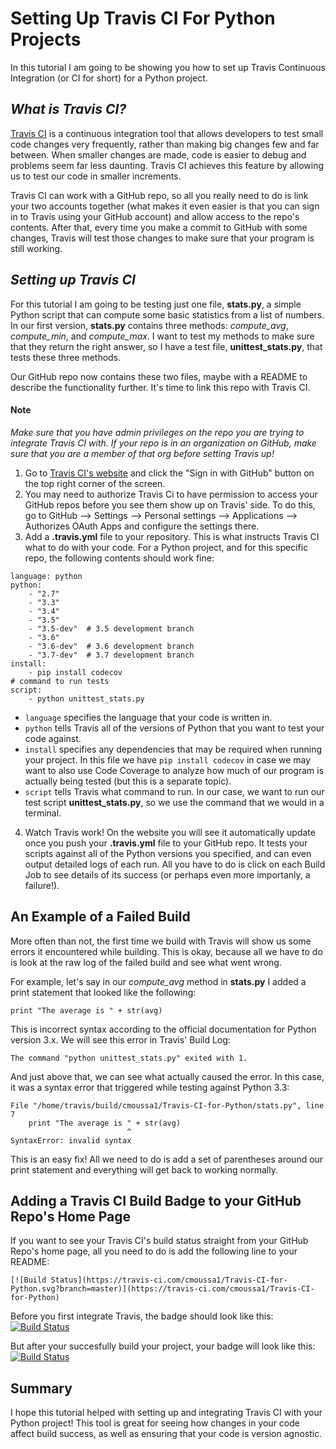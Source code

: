 # Setting Up Travis CI For Python Projects

In this tutorial I am going to be showing you how to set up Travis Continuous Integration (or CI for short) for a Python project. 

## *What is Travis CI?*

[Travis CI](https://docs.travis-ci.com/user/getting-started) is a continuous integration tool that allows developers to test small code changes very frequently, rather than making big changes few and far between. When smaller changes are made, code is easier to debug and problems seem far less daunting. Travis CI achieves this feature by allowing us to test our code in smaller increments. 

Travis CI can work with a GitHub repo, so all you really need to do is link your two accounts together (what makes it even easier is that you can sign in to Travis using your GitHub account) and allow access to the repo's contents. After that, every time you make a commit to GitHub with some changes, Travis will test those changes to make sure that your program is still working. 

## *Setting up Travis CI*

For this tutorial I am going to be testing just one file, **stats.py**, a simple Python script that can compute some basic statistics from a list of numbers. In our first version, **stats.py** contains three methods: *compute\_avg*, *compute\_min*, and *compute\_max*. I want to test my methods to make sure that they return the right answer, so I have a test file, **unittest_stats.py**, that tests these three methods. 

Our GitHub repo now contains these two files, maybe with a README to describe the functionality further. It's time to link this repo with Travis CI.

#### Note

*Make sure that you have admin privileges on the repo you are trying to integrate Travis CI with. If your repo is in an organization on GitHub, make sure that you are a member of that org before setting Travis up!*

1. Go to [Travis CI's website](https://travis-ci.com) and click the "Sign in with GitHub" button on the top right corner of the screen.
2. You may need to authorize Travis Ci to have permission to access your GitHub repos before you see them show up on Travis' side. To do this, go to GitHub --> Settings --> Personal settings --> Applications --> Authorizes OAuth Apps and configure the settings there.
3. Add a **.travis.yml** file to your repository. This is what instructs Travis CI what to do with your code. For a Python project, and for this specific repo, the following contents should work fine:

```
language: python
python:
    - "2.7"
    - "3.3"
    - "3.4"
    - "3.5" 
    - "3.5-dev"  # 3.5 development branch 
    - "3.6"
    - "3.6-dev"  # 3.6 development branch  
    - "3.7-dev"  # 3.7 development branch
install:
    - pip install codecov 
# command to run tests
script:
    - python unittest_stats.py 
```

* `language` specifies the language that your code is written in.
* `python` tells Travis all of the versions of Python that you want to test your code against.
* `install` specifies any dependencies that may be required when running your project. In this file we have `pip install codecov` in case we may want to also use Code Coverage to analyze how much of our program is actually being tested (but this is a separate topic).
* `script` tells Travis what command to run. In our case, we want to run our test script **unittest_stats.py**, so we use the command that we would in a terminal.

4. Watch Travis work! On the website you will see it automatically update once you push your **.travis.yml** file to your GitHub repo. It tests your scripts against all of the Python versions you specified, and can even output detailed logs of each run. All you have to do is click on each Build Job to see details of its success (or perhaps even more importanly, a failure!).

## An Example of a Failed Build

More often than not, the first time we build with Travis will show us some errors it encountered while building. This is okay, because all we have to do is look at the raw log of the failed build and see what went wrong. 

For example, let's say in our *compute_avg* method in **stats.py** I added a print statement that looked like the following:

`print "The average is " + str(avg)`

This is incorrect syntax according to the official documentation for Python version 3.x. We will see this error in Travis' Build Log: 

`The command "python unittest_stats.py" exited with 1.`

And just above that, we can see what actually caused the error. In this case, it was a syntax error that triggered while testing against Python 3.3:

```
File "/home/travis/build/cmoussa1/Travis-CI-for-Python/stats.py", line 7
	print "The average is " + str(avg)
                          ^
SyntaxError: invalid syntax
```

This is an easy fix! All we need to do is add a set of parentheses around our print statement and everything will get back to working normally. 

## Adding a Travis CI Build Badge to your GitHub Repo's Home Page

If you want to see your Travis CI's build status straight from your GitHub Repo's home page, all you need to do is add the following line to your README:

```
[![Build Status](https://travis-ci.com/cmoussa1/Travis-CI-for-Python.svg?branch=master)](https://travis-ci.com/cmoussa1/Travis-CI-for-Python)
```

Before you first integrate Travis, the badge should look like this: [![Build Status](https://travis-ci.com/cmoussa1/Cthulu-Resume.svg?branch=master)](https://travis-ci.com/cmoussa1/Cthulu-Resume)

But after your succesfully build your project, your badge will look like this: [![Build Status](https://travis-ci.org/LLNL/py-hostlist.svg?branch=master)](https://travis-ci.org/LLNL/py-hostlist)


## Summary

I hope this tutorial helped with setting up and integrating Travis CI with your Python project! This tool is great for seeing how changes in your code affect build success, as well as ensuring that your code is version agnostic. 
